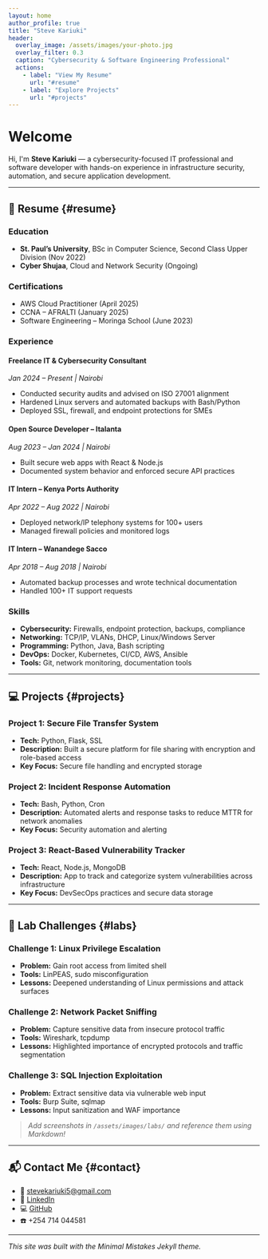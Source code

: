 ```yaml
---
layout: home
author_profile: true
title: "Steve Kariuki"
header:
  overlay_image: /assets/images/your-photo.jpg
  overlay_filter: 0.3
  caption: "Cybersecurity & Software Engineering Professional"
  actions:
    - label: "View My Resume"
      url: "#resume"
    - label: "Explore Projects"
      url: "#projects"
---
```


# Welcome

Hi, I'm **Steve Kariuki** — a cybersecurity-focused IT professional and software developer with hands-on experience in infrastructure security, automation, and secure application development.

---

## 📄 Resume {#resume}

### **Education**
- **St. Paul’s University**, BSc in Computer Science, Second Class Upper Division (Nov 2022)
- **Cyber Shujaa**, Cloud and Network Security (Ongoing)

### **Certifications**
- AWS Cloud Practitioner (April 2025)
- CCNA – AFRALTI (January 2025)
- Software Engineering – Moringa School (June 2023)

### **Experience**

#### Freelance IT & Cybersecurity Consultant  
*Jan 2024 – Present | Nairobi*  
- Conducted security audits and advised on ISO 27001 alignment  
- Hardened Linux servers and automated backups with Bash/Python  
- Deployed SSL, firewall, and endpoint protections for SMEs  

#### Open Source Developer – Italanta  
*Aug 2023 – Jan 2024 | Nairobi*  
- Built secure web apps with React & Node.js  
- Documented system behavior and enforced secure API practices  

#### IT Intern – Kenya Ports Authority  
*Apr 2022 – Aug 2022 | Nairobi*  
- Deployed network/IP telephony systems for 100+ users  
- Managed firewall policies and monitored logs  

#### IT Intern – Wanandege Sacco  
*Apr 2018 – Aug 2018 | Nairobi*  
- Automated backup processes and wrote technical documentation  
- Handled 100+ IT support requests

### **Skills**
- **Cybersecurity:** Firewalls, endpoint protection, backups, compliance
- **Networking:** TCP/IP, VLANs, DHCP, Linux/Windows Server
- **Programming:** Python, Java, Bash scripting
- **DevOps:** Docker, Kubernetes, CI/CD, AWS, Ansible
- **Tools:** Git, network monitoring, documentation tools

---

## 💻 Projects {#projects}

### Project 1: Secure File Transfer System  
- **Tech:** Python, Flask, SSL  
- **Description:** Built a secure platform for file sharing with encryption and role-based access  
- **Key Focus:** Secure file handling and encrypted storage

### Project 2: Incident Response Automation  
- **Tech:** Bash, Python, Cron  
- **Description:** Automated alerts and response tasks to reduce MTTR for network anomalies  
- **Key Focus:** Security automation and alerting

### Project 3: React-Based Vulnerability Tracker  
- **Tech:** React, Node.js, MongoDB  
- **Description:** App to track and categorize system vulnerabilities across infrastructure  
- **Key Focus:** DevSecOps practices and secure data storage

---

## 🧪 Lab Challenges {#labs}

### Challenge 1: Linux Privilege Escalation  
- **Problem:** Gain root access from limited shell  
- **Tools:** LinPEAS, sudo misconfiguration  
- **Lessons:** Deepened understanding of Linux permissions and attack surfaces  

### Challenge 2: Network Packet Sniffing  
- **Problem:** Capture sensitive data from insecure protocol traffic  
- **Tools:** Wireshark, tcpdump  
- **Lessons:** Highlighted importance of encrypted protocols and traffic segmentation  

### Challenge 3: SQL Injection Exploitation  
- **Problem:** Extract sensitive data via vulnerable web input  
- **Tools:** Burp Suite, sqlmap  
- **Lessons:** Input sanitization and WAF importance

> _Add screenshots in `/assets/images/labs/` and reference them using Markdown!_

---

## 📬 Contact Me {#contact}

- 📧 [stevekariuki5@gmail.com](mailto:stevekariuki5@gmail.com)  
- 🔗 [LinkedIn](https://www.linkedin.com/in/steve-kariuki/)  
- 💻 [GitHub](https://github.com/Steve664)  
- ☎️ +254 714 044581  

---

_This site was built with the Minimal Mistakes Jekyll theme._
